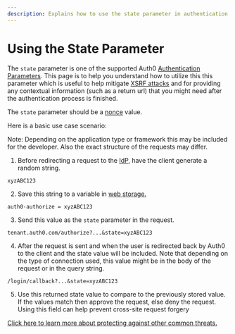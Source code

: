 ```yaml
---
description: Explains how to use the state parameter in authentication requests to help prevent XSRF attacks.
---
```


# Using the State Parameter

The `state` parameter is one of the supported Auth0 [Authentication Parameters](/libraries/lock/v10/sending-authentication-parameters). This page is to help you understand how to utilize this this parameter which is useful to help mitigate [XSRF attacks](https://en.wikipedia.org/wiki/Cross-site_request_forgery) and for providing any contextual information (such as a return url) that you might need after the authentication process is finished.

The `state` parameter should be a [nonce](https://en.wikipedia.org/wiki/Cryptographic_nonce) value. 

Here is a basic use case scenario:

Note: Depending on the application type or framework this may be included for the developer. Also the exact structure of the requests may differ.

1. Before redirecting a request to the [IdP](/identityproviders), have the client generate a random string.

`xyzABC123`

2. Save this string to a variable in [web storage.](/security/store-tokens#web-storage-localstorage-sessionstorage-)

`auth0-authorize = xyzABC123`

3. Send this value as the `state` parameter in the request.

`tenant.auth0.com/authorize?...&state=xyzABC123`

4. After the request is sent and when the user is redirected back by Auth0 to the client and the state value will be included. Note that depending on the type of connection used, this value might be in the body of the request or in the query string.

`/login/callback?...&state=xyzABC123`

5. Use this returned state value to compare to the previously stored value. If the values match then approve the request, else deny the request. Using this field can help prevent cross-site request forgery

[Click here to learn more about protecting against other common threats.](/security/common-threats)






